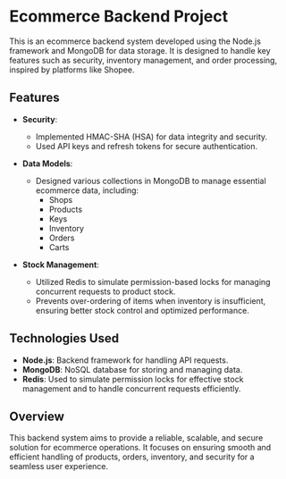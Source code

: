 # Ecommerce Backend Project

This is an ecommerce backend system developed using the Node.js framework and MongoDB for data storage. It is designed to handle key features such as security, inventory management, and order processing, inspired by platforms like Shopee.

## Features

- **Security**: 
  - Implemented HMAC-SHA (HSA) for data integrity and security.
  - Used API keys and refresh tokens for secure authentication.

- **Data Models**: 
  - Designed various collections in MongoDB to manage essential ecommerce data, including:
    - Shops
    - Products
    - Keys
    - Inventory
    - Orders
    - Carts

- **Stock Management**: 
  - Utilized Redis to simulate permission-based locks for managing concurrent requests to product stock.
  - Prevents over-ordering of items when inventory is insufficient, ensuring better stock control and optimized performance.

## Technologies Used

- **Node.js**: Backend framework for handling API requests.
- **MongoDB**: NoSQL database for storing and managing data.
- **Redis**: Used to simulate permission locks for effective stock management and to handle concurrent requests efficiently.

## Overview

This backend system aims to provide a reliable, scalable, and secure solution for ecommerce operations. It focuses on ensuring smooth and efficient handling of products, orders, inventory, and security for a seamless user experience.

  
